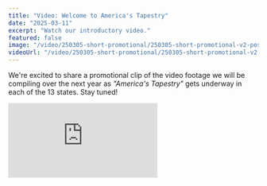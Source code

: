 ```yaml
---
title: "Video: Welcome to America's Tapestry"
date: "2025-03-11"
excerpt: "Watch our introductory video."
featured: false
image: "/video/250305-short-promotional/250305-short-promotional-v2-poster-landscape.png"
videoUrl: "/video/250305-short-promotional/250305-short-promotional-v2.mp4"
---
```


We're excited to share a promotional clip of the video footage we will
be compiling over the next year as _"America's Tapestry"_ gets underway
in each of the 13 states. Stay tuned!

<div class="aspect-w-16 aspect-h-9 my-8">
  <iframe
    src="https://www.youtube.com/embed/another-example-id"
    frameborder="0"
    allow="accelerometer; autoplay; clipboard-write; encrypted-media; gyroscope; picture-in-picture"
    allowfullscreen
    class="w-full h-full rounded-lg shadow-lg"
  ></iframe>
</div>
